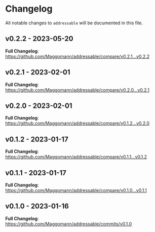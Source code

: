 # Changelog

All notable changes to `addressable` will be documented in this file.

## v0.2.2 - 2023-05-20

**Full Changelog**: https://github.com/Maggomann/addressable/compare/v0.2.1...v0.2.2

## v0.2.1 - 2023-02-01

**Full Changelog**: https://github.com/Maggomann/addressable/compare/v0.2.0...v0.2.1

## v0.2.0 - 2023-02-01

**Full Changelog**: https://github.com/Maggomann/addressable/compare/v0.1.2...v0.2.0

## v0.1.2 - 2023-01-17

**Full Changelog**: https://github.com/Maggomann/addressable/compare/v0.1.1...v0.1.2

## v0.1.1 - 2023-01-17

**Full Changelog**: https://github.com/Maggomann/addressable/compare/v0.1.0...v0.1.1

## v0.1.0 - 2023-01-16

**Full Changelog**: https://github.com/Maggomann/addressable/commits/v0.1.0
